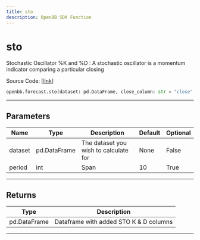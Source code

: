 ```yaml
---
title: sto
description: OpenBB SDK Function
---
```


# sto

Stochastic Oscillator %K and %D : A stochastic oscillator is a momentum indicator comparing a particular closing

Source Code: [[link](https://github.com/OpenBB-finance/OpenBBTerminal/tree/main/openbb_terminal/forecast/forecast_model.py#L175)]

```python
openbb.forecast.sto(dataset: pd.DataFrame, close_column: str = "close", high_column: str = "high", low_column: str = "low", period: int = 10)
```

---

## Parameters

| Name | Type | Description | Default | Optional |
| ---- | ---- | ----------- | ------- | -------- |
| dataset | pd.DataFrame | The dataset you wish to calculate for | None | False |
| period | int | Span | 10 | True |


---

## Returns

| Type | Description |
| ---- | ----------- |
| pd.DataFrame | Dataframe with added STO K & D columns |
---

